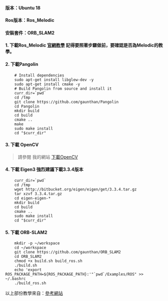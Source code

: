 #### 版本：Ubuntu 18
#### Ros版本：Ros_Melodic
#### 安裝套件：ORB_SLAM2  

#### 1. 下載Ros_Melodic  [官網教學](http://wiki.ros.org/Installation/Ubuntu) 記得要照著步驟做前，要確認是否為Melodic的教學。
#### 2. 下載Pangolin
```
    # Install dependencies
    sudo apt-get install libglew-dev -y
    sudo apt-get install cmake -y
    # Build Pangolin from source and install it
    curr_dir=`pwd`
    cd /tmp
    git clone https://github.com/gaunthan/Pangolin
    cd Pangolin
    mkdir build
    cd build
    cmake ..
    make
    sudo make install
    cd "$curr_dir"
```
#### 3. 下載 OpenCV 
> 請參閱 我的網站 [下載OpenCV](https://github.com/TKTim/NVidia-2080Ti-Cuda10.2-Cudnn8.0-Yolo-GPU-#%E4%B8%8B%E8%BC%89Opencv)

#### 4. 下載 Eigen3 強烈建議下載3.3.4版本
```
    curr_dir=`pwd`
    cd /tmp
    wget http://bitbucket.org/eigen/eigen/get/3.3.4.tar.gz
    tar xzvf 3.3.4.tar.gz
    cd eigen-eigen-*
    mkdir build
    cd build
    cmake ..
    sudo make install
    cd "$curr_dir"
```
#### 5. 下載 ORB-SLAM2
```
    mkdir -p ~/workspace
    cd ~/workspace
    git clone https://github.com/gaunthan/ORB_SLAM2
    cd ORB_SLAM2
    chmod +x build.sh build_ros.sh
    ./build.sh
    echo 'export ROS_PACKAGE_PATH=${ROS_PACKAGE_PATH}:'"`pwd`/Examples/ROS" >> ~/.bashrc
    ./build_ros.sh
```

以上部份教學來自：[參考網站](http://blog.leanote.com/post/gaunthan/Ubuntu-18.04-%E5%AE%89%E8%A3%85ROS-Melodic%EF%BC%8CORB-SLAM2)

